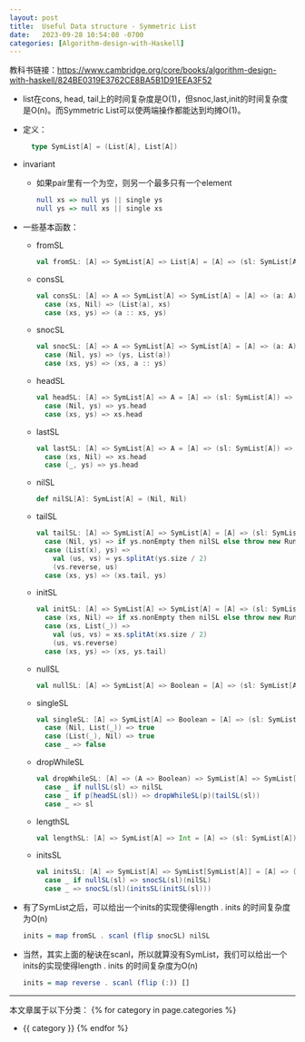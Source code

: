 ```yaml
---
layout: post
title:  Useful Data structure - Symmetric List
date:   2023-09-28 10:54:08 -0700
categories: [Algorithm-design-with-Haskell]
---
```


教科书链接：<https://www.cambridge.org/core/books/algorithm-design-with-haskell/824BE0319E3762CE8BA5B1D91EEA3F52>

+ list在cons, head, tail上的时间复杂度是O(1)，但snoc,last,init的时间复杂度是O(n)。而Symmetric List可以使两端操作都能达到均摊O(1)。
  
+ 定义：
  ```scala
    type SymList[A] = (List[A], List[A])
  ```

+ invariant
  + 如果pair里有一个为空，则另一个最多只有一个element
    ```haskell
    null xs => null ys || single ys
    null ys => null xs || single xs
    ```

+ 一些基本函数：
  + fromSL
    ```scala
    val fromSL: [A] => SymList[A] => List[A] = [A] => (sl: SymList[A]) => sl._1 ++ sl._2.reverse
    ```
  
  + consSL
    ```scala
    val consSL: [A] => A => SymList[A] => SymList[A] = [A] => (a: A) => sl => sl match 
      case (xs, Nil) => (List(a), xs)
      case (xs, ys) => (a :: xs, ys)
    ```

  + snocSL
    ```scala
    val snocSL: [A] => A => SymList[A] => SymList[A] = [A] => (a: A) => sl => sl match
      case (Nil, ys) => (ys, List(a))
      case (xs, ys) => (xs, a :: ys) 
    ```

  + headSL
    ```scala
    val headSL: [A] => SymList[A] => A = [A] => (sl: SymList[A]) => sl match 
      case (Nil, ys) => ys.head
      case (xs, ys) => xs.head
    ```

  + lastSL
    ```scala
    val lastSL: [A] => SymList[A] => A = [A] => (sl: SymList[A]) => sl match
      case (xs, Nil) => xs.head
      case (_, ys) => ys.head
    ```

  + nilSL
    ```scala
    def nilSL[A]: SymList[A] = (Nil, Nil)
    ```

  + tailSL
    ```scala
    val tailSL: [A] => SymList[A] => SymList[A] = [A] => (sl: SymList[A]) => sl match
      case (Nil, ys) => if ys.nonEmpty then nilSL else throw new RuntimeException
      case (List(x), ys) => 
        val (us, vs) = ys.splitAt(ys.size / 2)
        (vs.reverse, us)
      case (xs, ys) => (xs.tail, ys)
    ```
  
  + initSL
    ```scala
    val initSL: [A] => SymList[A] => SymList[A] = [A] => (sl: SymList[A]) => sl match 
      case (xs, Nil) => if xs.nonEmpty then nilSL else throw new RuntimeException
      case (xs, List(_)) => 
        val (us, vs) = xs.splitAt(xs.size / 2)
        (us, vs.reverse)
      case (xs, ys) => (xs, ys.tail)
    ```

  + nullSL
    ```scala
    val nullSL: [A] => SymList[A] => Boolean = [A] => (sl: SymList[A]) => sl._1.isEmpty && sl._2.isEmpty
    ```

  + singleSL
    ```scala
    val singleSL: [A] => SymList[A] => Boolean = [A] => (sl: SymList[A]) => sl match
      case (Nil, List(_)) => true
      case (List(_), Nil) => true
      case _ => false
    ```

  + dropWhileSL
    ```scala
    val dropWhileSL: [A] => (A => Boolean) => SymList[A] => SymList[A] = [A] => (p: A => Boolean) => sl => sl match 
      case _ if nullSL(sl) => nilSL
      case _ if p(headSL(sl)) => dropWhileSL(p)(tailSL(sl))
      case _ => sl
    ```

  + lengthSL
    ```scala
    val lengthSL: [A] => SymList[A] => Int = [A] => (sl: SymList[A]) => sl._1.size + sl._2.size
    ```

  + initsSL
    ```scala
    val initsSL: [A] => SymList[A] => SymList[SymList[A]] = [A] => (sl: SymList[A]) => sl match
      case _ if nullSL(sl) => snocSL(sl)(nilSL)
      case _ => snocSL(sl)(initsSL(initSL(sl)))
    ```

+ 有了SymList之后，可以给出一个inits的实现使得length . inits 的时间复杂度为O(n)
  ```haskell
  inits = map fromSL . scanl (flip snocSL) nilSL
  ```

+ 当然，其实上面的秘诀在scanl，所以就算没有SymList，我们可以给出一个inits的实现使得length . inits 的时间复杂度为O(n)
  ```haskell
  inits = map reverse . scanl (flip (:)) []
  ```


---
本文章属于以下分类：
{% for category in page.categories %}
- {{ category }}
{% endfor %}